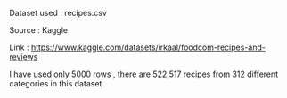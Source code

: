 Dataset used : recipes.csv

Source : Kaggle 

Link : https://www.kaggle.com/datasets/irkaal/foodcom-recipes-and-reviews

I have used only 5000 rows , there are 522,517 recipes from 312 different categories in this dataset
